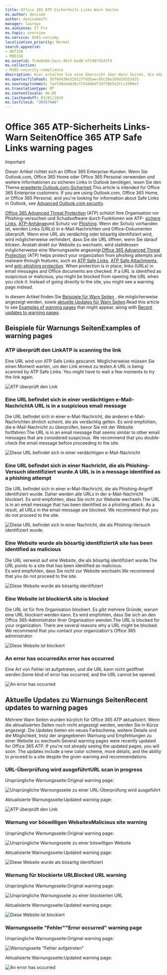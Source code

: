 ```yaml
---
title: Office 365 ATP-Sicherheits Links-Warn Seiten
ms.author: deniseb
author: denisebmsft
manager: laurawi
ms.audience: IT Pro
ms.topic: overview
ms.service: O365-seccomp
localization_priority: Normal
search.appverid:
- MET150
- MOE150
ms.assetid: fc4e6ebb-5acc-4bc5-bad8-4f3407d1d3f4
ms.collection:
- M365-security-compliance
description: Hier erhalten Sie eine Übersicht über Warn Seiten, die möglicherweise angezeigt werden, wenn Office 365 Advanced Threat Protection funktioniert.
ms.openlocfilehash: 5bf6d436e319127fdd5aecd5c58e168a59333d25
ms.sourcegitcommit: 7adfd8eda038cf25449bdf3df78b5e2fcc1999e7
ms.translationtype: MT
ms.contentlocale: de-DE
ms.lasthandoff: 03/01/2019
ms.locfileid: "30357446"
---
```

# <a name="office-365-atp-safe-links-warning-pages"></a><span data-ttu-id="fc045-103">Office 365 ATP-Sicherheits Links-Warn Seiten</span><span class="sxs-lookup"><span data-stu-id="fc045-103">Office 365 ATP Safe Links warning pages</span></span>

> [!IMPORTANT]
> <span data-ttu-id="fc045-p101">Dieser Artikel richtet sich an Office 365 Enterprise-Kunden. Wenn Sie Outlook.com, Office 365 Home oder Office 365 Personal verwenden und weitere Informationen zu sicheren Links in Outlook benötigen, lesen Sie den Thema [erweiterte Outlook.com-Sicherheit](https://support.office.com/article/advanced-outlook-com-security-for-office-365-subscribers-882d2243-eab9-4545-a58a-b36fee4a46e2).</span><span class="sxs-lookup"><span data-stu-id="fc045-p101">This article is intended for Office 365 Enterprise customers. If you are using Outlook.com, Office 365 Home, or Office 365 Personal, and you're looking for information about Safe Links in Outlook, see [Advanced Outlook.com security](https://support.office.com/article/advanced-outlook-com-security-for-office-365-subscribers-882d2243-eab9-4545-a58a-b36fee4a46e2).</span></span>

<span data-ttu-id="fc045-p102">[Office 365 Advanced Threat Protection](office-365-atp.md) (ATP) schützt Ihre Organisation vor Phishing-versuchen und Schadsoftware durch Funktionen wie ATP- [sichere Links](atp-safe-links.md), [ATP-Anhänge](atp-safe-attachments.md)und Schutz vor [Phishing](anti-phishing-protection.md). Wenn der Schutz vorhanden ist, werden Links (URLs) in e-Mail-Nachrichten und Office-Dokumenten überprüft. Wenn eine URL als verdächtig oder bösartig identifiziert wird, wird möglicherweise verhindert, dass Sie die URL öffnen, wenn Sie darauf klicken. Anstatt direkt zur Website zu wechseln, wird stattdessen möglicherweise eine Warnungsseite angezeigt.</span><span class="sxs-lookup"><span data-stu-id="fc045-p102">[Office 365 Advanced Threat Protection](office-365-atp.md) (ATP) helps protect your organization from phishing attempts and malware through features, such as [ATP Safe Links](atp-safe-links.md), [ATP Safe Attachments](atp-safe-attachments.md), and [anti-phishing protection](anti-phishing-protection.md). When protection is in place, links (URLs) in email messages and Office documents are checked. If a URL is identified as suspicious or malicious, you might be blocked from opening the URL when you click it. Instead of going directly to the site, you might see a warning page instead.</span></span> 
  
<span data-ttu-id="fc045-110">In diesem Artikel finden Sie [Beispiele für Warn Seiten](atp-safe-links-warning-pages.md#examples) , die möglicherweise angezeigt werden, sowie [aktuelle Updates für Warn Seiten](atp-safe-links-warning-pages.md#updates).</span><span class="sxs-lookup"><span data-stu-id="fc045-110">Read this article to see [Examples of warning pages](atp-safe-links-warning-pages.md#examples) that might appear, along with [Recent updates to warning pages](atp-safe-links-warning-pages.md#updates).</span></span>
  
## <a name="examples-of-warning-pages"></a><span data-ttu-id="fc045-111">Beispiele für Warnungs Seiten</span><span class="sxs-lookup"><span data-stu-id="fc045-111">Examples of warning pages</span></span>

### <a name="atp-is-scanning-the-link"></a><span data-ttu-id="fc045-112">ATP überprüft den Link</span><span class="sxs-lookup"><span data-stu-id="fc045-112">ATP is scanning the link</span></span>

<span data-ttu-id="fc045-p103">Eine URL wird von ATP Safe Links gescannt. Möglicherweise müssen Sie einen Moment warten, um den Link erneut zu testen.</span><span class="sxs-lookup"><span data-stu-id="fc045-p103">A URL is being scanned by ATP Safe Links. You might have to wait a few moments to try the link again.</span></span>

![ATP überprüft den Link](media/ee8dd5ed-6b91-4248-b054-12b719e8d0ed.png)

### <a name="a-url-is-in-a-suspicious-email-message"></a><span data-ttu-id="fc045-116">Eine URL befindet sich in einer verdächtigen e-Mail-Nachricht</span><span class="sxs-lookup"><span data-stu-id="fc045-116">A URL is in a suspicious email message</span></span>

<span data-ttu-id="fc045-p104">Die URL befindet sich in einer e-Mail-Nachricht, die anderen e-Mail-Nachrichten ähnlich scheint, die als verdächtig gelten. Es wird empfohlen, die e-Mail-Nachricht zu überprüfen, bevor Sie mit der Website fortfahren.</span><span class="sxs-lookup"><span data-stu-id="fc045-p104">The URL is in an email message that seems similar to other email messages that are considered suspicious. We recommend that you double-check the email message before proceeding to the site.</span></span>

![Diese URL befindet sich in einer verdächtigen e-Mail-Nachricht](media/33f57923-23e3-4b0f-838b-6ad589ba897b.png)

### <a name="a-url-is-in-a-message-identified-as-a-phishing-attempt"></a><span data-ttu-id="fc045-120">Eine URL befindet sich in einer Nachricht, die als Phishing-Versuch identifiziert wurde.</span><span class="sxs-lookup"><span data-stu-id="fc045-120">A URL is in a message identified as a phishing attempt</span></span>

<span data-ttu-id="fc045-p105">Die URL befindet sich in einer e-Mail-Nachricht, die als Phishing-Angriff identifiziert wurde. Daher werden alle URLs in der e-Mail-Nachricht blockiert. Es wird empfohlen, dass Sie nicht zur Website wechseln.</span><span class="sxs-lookup"><span data-stu-id="fc045-p105">The URL is in an email message that has been identified as a phishing attack. As a result, all URLs in the email message are blocked. We recommend that you do not proceed to the site.</span></span>

![Diese URL befindet sich in einer Nachricht, die als Phishing-Versuch identifiziert wurde.](media/6e544a28-0604-4821-aba6-d5a57bb917e5.png)

### <a name="a-site-has-been-identified-as-malicious"></a><span data-ttu-id="fc045-125">Eine Website wurde als bösartig identifiziert</span><span class="sxs-lookup"><span data-stu-id="fc045-125">A site has been identified as malicious</span></span>

<span data-ttu-id="fc045-126">Die URL verweist auf eine Website, die als bösartig identifiziert wurde.</span><span class="sxs-lookup"><span data-stu-id="fc045-126">The URL points to a site that has been identified as malicious.</span></span>  <br/> <span data-ttu-id="fc045-127">Es wird empfohlen, dass Sie nicht zur Website wechseln.</span><span class="sxs-lookup"><span data-stu-id="fc045-127">We recommend that you do not proceed to the site.</span></span>

![Diese Website wurde als bösartig identifiziert](media/058883c8-23f0-4672-9c1c-66b084796177.png)

### <a name="a-site-is-blocked"></a><span data-ttu-id="fc045-129">Eine Website ist blockiert</span><span class="sxs-lookup"><span data-stu-id="fc045-129">A site is blocked</span></span>

<span data-ttu-id="fc045-p106">Die URL ist für Ihre Organisation blockiert. Es gibt mehrere Gründe, warum eine URL blockiert werden kann. Es wird empfohlen, dass Sie sich an den Office 365-Administrator Ihrer Organisation wenden.</span><span class="sxs-lookup"><span data-stu-id="fc045-p106">The URL is blocked for your organization. There are several reasons why a URL might be blocked. We recommend that you contact your organization's Office 365 administrator.</span></span>

![Diese Website ist blockiert](media/6b4bda2d-a1e6-419e-8b10-588e83c3af3f.png)

### <a name="an-error-has-occurred"></a><span data-ttu-id="fc045-134">An error has occurred</span><span class="sxs-lookup"><span data-stu-id="fc045-134">An error has occurred</span></span>

<span data-ttu-id="fc045-135">Eine Art von Fehler ist aufgetreten, und die URL kann nicht geöffnet werden.</span><span class="sxs-lookup"><span data-stu-id="fc045-135">Some kind of error has occurred, and the URL cannot be opened.</span></span>

![An error has occurred](media/2f7465a4-1cf4-4c1c-b7d4-3c07e4b795b4.png)

## <a name="recent-updates-to-warning-pages"></a><span data-ttu-id="fc045-137">Aktuelle Updates zu Warnungs Seiten</span><span class="sxs-lookup"><span data-stu-id="fc045-137">Recent updates to warning pages</span></span>

<span data-ttu-id="fc045-p107">Mehrere Warn Seiten wurden kürzlich für Office 365 ATP aktualisiert. Wenn die aktualisierten Seiten noch nicht angezeigt werden, werden Sie in Kürze angezeigt. Die Updates bieten ein neues Farbschema, weitere Details und die Möglichkeit, trotz der angegebenen Warnung und Empfehlungen zu einer Website zu wechseln.</span><span class="sxs-lookup"><span data-stu-id="fc045-p107">Several warning pages were recently updated for Office 365 ATP. If you're not already seeing the updated pages, you will soon. The updates include a new color scheme, more details, and the ability to proceed to a site despite the given warning and recommendations.</span></span>

### <a name="url-scan-in-progress"></a><span data-ttu-id="fc045-141">URL-Überprüfung wird ausgeführt</span><span class="sxs-lookup"><span data-stu-id="fc045-141">URL scan in progress</span></span>

<span data-ttu-id="fc045-142">Ursprüngliche Warnungsseite:</span><span class="sxs-lookup"><span data-stu-id="fc045-142">Original warning page:</span></span>

![Ursprüngliche Warnungsseite zu einer URL-Überprüfung wird ausgeführt](media/04368763-763f-43d6-94a4-a48291d36893.png)

<span data-ttu-id="fc045-144">Aktualisierte Warnungsseite:</span><span class="sxs-lookup"><span data-stu-id="fc045-144">Updated warning page:</span></span>

![ATP überprüft den Link](media/ee8dd5ed-6b91-4248-b054-12b719e8d0ed.png)

### <a name="malicious-site-warning"></a><span data-ttu-id="fc045-146">Warnung vor böswilligen Websites</span><span class="sxs-lookup"><span data-stu-id="fc045-146">Malicious site warning</span></span>

<span data-ttu-id="fc045-147">Ursprüngliche Warnungsseite:</span><span class="sxs-lookup"><span data-stu-id="fc045-147">Original warning page:</span></span>

![Ursprüngliche Warnungsseite zu einer böswilligen Website](media/b9efda09-6dd8-46ef-82cb-56e4d538b8f5.png)

<span data-ttu-id="fc045-149">Aktualisierte Warnungsseite:</span><span class="sxs-lookup"><span data-stu-id="fc045-149">Updated warning page:</span></span>

![Diese Website wurde als bösartig identifiziert](media/058883c8-23f0-4672-9c1c-66b084796177.png)

### <a name="blocked-url-warning"></a><span data-ttu-id="fc045-151">Warnung für blockierte URL</span><span class="sxs-lookup"><span data-stu-id="fc045-151">Blocked URL warning</span></span>

<span data-ttu-id="fc045-152">Ursprüngliche Warnungsseite:</span><span class="sxs-lookup"><span data-stu-id="fc045-152">Original warning page:</span></span>

![Ursprüngliche Warnungsseite zu einer blockierten URL](media/3d6ba028-30bf-45fc-958e-d3aad3defc83.png)

<span data-ttu-id="fc045-154">Aktualisierte Warnungsseite:</span><span class="sxs-lookup"><span data-stu-id="fc045-154">Updated warning page:</span></span>

![Diese Website ist blockiert](media/6b4bda2d-a1e6-419e-8b10-588e83c3af3f.png)

### <a name="error-occurred-warning-page"></a><span data-ttu-id="fc045-156">Warnungsseite "Fehler"</span><span class="sxs-lookup"><span data-stu-id="fc045-156">"Error occurred" warning page</span></span>

<span data-ttu-id="fc045-157">Ursprüngliche Warnungsseite:</span><span class="sxs-lookup"><span data-stu-id="fc045-157">Original warning page:</span></span>

![Warnungsseite "Fehler aufgetreten"](media/9aaa4383-2f23-48be-bdaa-8efbcb2acc70.png)

<span data-ttu-id="fc045-159">Aktualisierte Warnungsseite:</span><span class="sxs-lookup"><span data-stu-id="fc045-159">Updated warning page:</span></span>

![An error has occurred](media/2f7465a4-1cf4-4c1c-b7d4-3c07e4b795b4.png)
   
